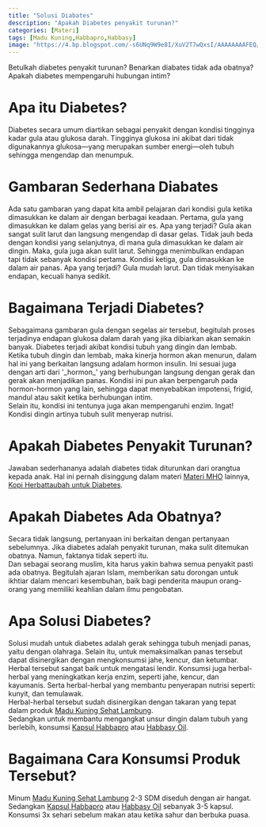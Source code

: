 ```yaml
---
title: "Solusi Diabates"
description: "Apakah Diabetes penyakit turunan?"
categories: [Materi] 
tags: [Madu Kuning,Habbapro,Habbasy]
image: "https://4.bp.blogspot.com/-s6UNq9W9e8I/XuV2T7wQxsI/AAAAAAAAFEQ/c9OKt6TDDEYeFl4RWeNOd-IT7QmiE3f5ACPcBGAsYHg/s1600/202006-mho-darah.png"
---
```


<div>Betulkah diabetes penyakit turunan? Benarkan diabates tidak ada obatnya? Apakah diabetes mempengaruhi hubungan intim?</div>

<h1>Apa itu Diabetes?</h1>

<div>Diabetes secara umum diartikan sebagai penyakit dengan kondisi tingginya kadar gula atau glukosa darah. Tingginya glukosa ini akibat dari tidak digunakannya glukosa—yang merupakan sumber energi—oleh tubuh sehingga mengendap dan menumpuk.</div>

<h1>Gambaran Sederhana Diabates</h1>

<div>Ada satu gambaran yang dapat kita ambil pelajaran dari kondisi gula ketika dimasukkan ke dalam air dengan berbagai keadaan. Pertama, gula yang dimasukkan ke dalam gelas yang berisi air es. Apa yang terjadi? Gula akan sangat sulit larut dan langsung mengendap di dasar gelas. Tidak jauh beda dengan kondisi yang selanjutnya, di mana gula dimasukkan ke dalam air dingin. Maka, gula juga akan sulit larut. Sehingga menimbulkan endapan tapi tidak sebanyak kondisi pertama. Kondisi ketiga, gula dimasukkan ke dalam air panas. Apa yang terjadi? Gula mudah larut. Dan tidak menyisakan endapan, kecuali hanya sedikit.</div>

<h1>Bagaimana Terjadi Diabetes?</h1>

<div>Sebagaimana gambaran gula dengan segelas air tersebut, begitulah proses terjadinya endapan glukosa dalam darah yang jika dibiarkan akan semakin banyak. Diabetes terjadi akibat kondisi tubuh yang dingin dan lembab. Ketika tubuh dingin dan lembab, maka kinerja hormon akan menurun, dalam hal ini yang berkaitan langsung adalam hormon insulin. Ini sesuai juga dengan arti dari '_hormon_' yang berhubungan langsung dengan gerak dan gerak akan menjadikan panas. Kondisi ini pun akan berpengaruh pada hormon-hormon yang lain, sehingga dapat menyebabkan impotensi, frigid, mandul atau sakit ketika berhubungan intim.</div>

<div>Selain itu, kondisi ini tentunya juga akan mempengaruhi enzim. Ingat! Kondisi dingin artinya tubuh sulit menyerap nutrisi.</div>

<h1>Apakah Diabetes Penyakit Turunan?</h1>

<div>Jawaban sederhananya adalah diabetes tidak diturunkan dari orangtua kepada anak. Hal ini pernah disinggung dalam materi <a href="categories/materi" title="Materi MHO">Materi MHO</a> lainnya, <a href="/posts/kopi-herbattaubah-untuk-diabetes" title="Kopi herbAttaubah untuk Diabetes">Kopi Herbattaubah untuk Diabetes</a>.

<h1>Apakah Diabetes Ada Obatnya?</h1>

<div>Secara tidak langsung, pertanyaan ini berkaitan dengan pertanyaan sebelumnya. Jika diabetes adalah penyakit turunan, maka sulit ditemukan obatnya. Namun, faktanya tidak seperti itu.</div>

<div>Dan sebagai seorang muslim, kita harus yakin bahwa semua penyakit pasti ada obatnya. Begitulah ajaran Islam, memberikan satu dorongan untuk ikhtiar dalam mencari kesembuhan, baik bagi penderita maupun orang-orang yang memiliki keahlian dalam ilmu pengobatan.</div>

<h1>Apa Solusi Diabetes?</h1>

<div>Solusi mudah untuk diabetes adalah gerak sehingga tubuh menjadi panas, yaitu dengan olahraga. Selain itu, untuk memaksimalkan panas tersebut dapat disinergikan dengan mengkonsumsi jahe, kencur, dan ketumbar. Herbal tersebut sangat baik untuk mengatasi lendir. Konsumsi juga herbal-herbal yang meningkatkan kerja enzim, seperti jahe, kencur, dan kayumanis. Serta herbal-herbal yang membantu penyerapan nutrisi seperti: kunyit, dan temulawak.</div>

<div>Herbal-herbal tersebut sudah disinergikan dengan takaran yang tepat dalam produk <a href="/posts/madu-kuning-sehat-lambung-wk6" title="Madu Kuning Sehat Lambung">Madu Kuning Sehat Lambung</a>.

<div>Sedangkan untuk membantu mengangkat unsur dingin dalam tubuh yang berlebih, konsumsi <a href="/posts/kapsul-habbapro-91t" title="Kapsul Habbapro">Kapsul Habbapro</a> atau <a href="/posts/kapsul-habasy-oil-vnc" title="Kapsul Habbasy Oil">Habbasy Oil</a>.</div>

<h1>Bagaimana Cara Konsumsi Produk Tersebut?</h1>

<div>Minum <a href="/posts/madu-kuning-sehat-lambung-wk6" title="Madu Kuning Sehat Lambung">Madu Kuning Sehat Lambung</a> 2-3 SDM diseduh dengan air hangat. Sedangkan <a href="/posts/kapsul-habbapro-91t" title="Kapsul Habbapro">Kapsul Habbapro</a> atau <a href="/posts/kapsul-habasy-oil-vnc" title="Kapsul Habbasy Oil">Habbasy Oil</a> sebanyak 3-5 kapsul. Konsumsi 3x sehari sebelum makan atau ketika sahur dan berbuka puasa.</div>
